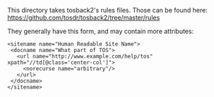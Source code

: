 This directory takes tosback2's rules files. Those can be found here:
https://github.com/tosdr/tosback2/tree/master/rules



They generally have this form, and may contain more attributes:

    <sitename name="Human Readable Site Name">
     <docname name="What part of TOS">
       <url name="http://www.example.com/help/tos" xpath="//td[@class='center-col']">
         <norecurse name="arbitrary"/>
       </url>
     </docname>
    </sitename>

